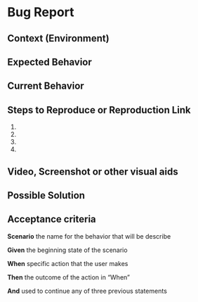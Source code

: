 # Bug Report

<!--- Provide a general summary of the issue in the Title above -->
## Context (Environment)
<!--- How has this issue affected you? What are you trying to accomplish? -->
<!--- Providing context helps us come up with a solution that is most useful in the real world -->

## Expected Behavior
<!--- Tell us what should happen -->

## Current Behavior
<!--- Tell us what happens instead of the expected behavior -->

## Steps to Reproduce or Reproduction Link
<!--- Provide a link to a live example, or an unambiguous set of steps to reproduce this bug.-->
<!--- Include code to reproduce, if relevant -->

1.
2.
3.
4.

## Video, Screenshot or other visual aids
<!--- Not obligatory, but very welcomed -->

## Possible Solution
<!--- Not obligatory, but suggesting a fix/reason for the bug can make the fix happen faster -->

## Acceptance criteria

**Scenario** the name for the behavior that will be describe

**Given** the beginning state of the scenario

**When** specific action that the user makes

**Then** the outcome of the action in “When”

**And** used to continue any of three previous statements

